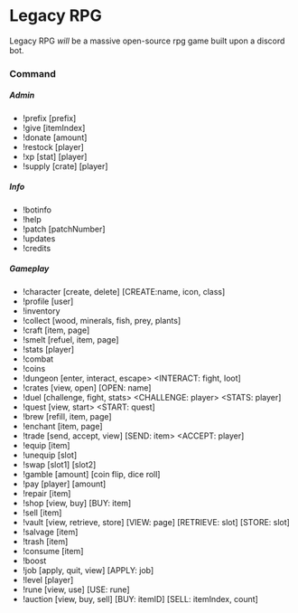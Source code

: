 # Legacy RPG
Legacy RPG *will* be a massive open-source rpg game built upon a discord bot.


### Command
##### Admin
* !prefix [prefix]
* !give [itemIndex]
* !donate [amount]
* !restock [player]
* !xp [stat] [player]
* !supply [crate] [player]

##### Info
* !botinfo
* !help
* !patch [patchNumber]
* !updates
* !credits

##### Gameplay
* !character [create, delete] [CREATE:name, icon, class]
* !profile [user]
* !inventory
* !collect [wood, minerals, fish, prey, plants]
* !craft [item, page]
* !smelt [refuel, item, page]
* !stats [player]
* !combat
* !coins
* !dungeon [enter, interact, escape> <INTERACT: fight, loot]
* !crates [view, open] [OPEN: name]
* !duel [challenge, fight, stats> <CHALLENGE: player> <STATS: player]
* !quest [view, start> <START: quest]
* !brew [refill, item, page]
* !enchant [item, page]
* !trade [send, accept, view] [SEND: item> <ACCEPT: player]
* !equip [item]
* !unequip [slot]
* !swap [slot1] [slot2]
* !gamble [amount] [coin flip, dice roll]
* !pay [player] [amount]
* !repair [item]
* !shop [view, buy] [BUY: item]
* !sell [item]
* !vault [view, retrieve, store] [VIEW: page] [RETRIEVE: slot] [STORE: slot]
* !salvage [item]
* !trash [item]
* !consume [item]
* !boost
* !job [apply, quit, view] [APPLY: job]
* !level [player]
* !rune [view, use] [USE: rune]
* !auction [view, buy, sell] [BUY: itemID] [SELL: itemIndex, count]

